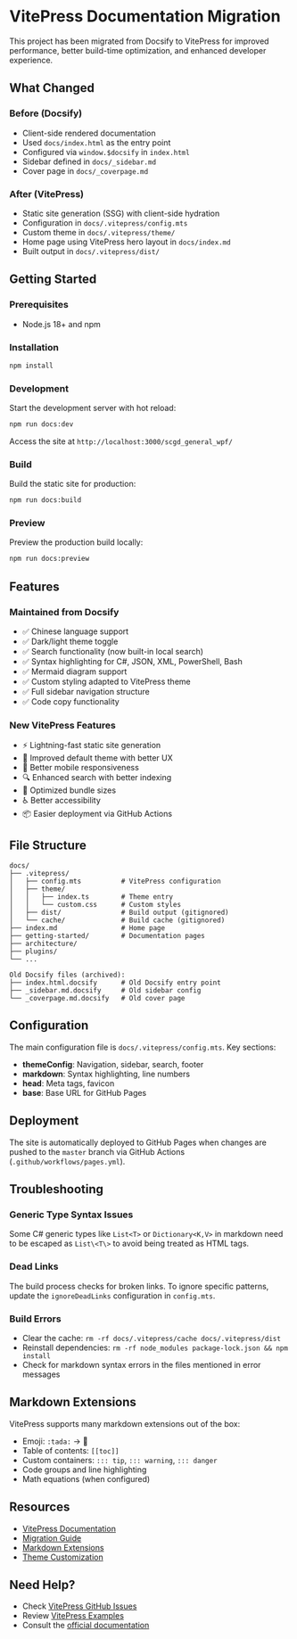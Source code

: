 # VitePress Documentation Migration

This project has been migrated from Docsify to VitePress for improved performance, better build-time optimization, and enhanced developer experience.

## What Changed

### Before (Docsify)
- Client-side rendered documentation
- Used `docs/index.html` as the entry point
- Configured via `window.$docsify` in `index.html`
- Sidebar defined in `docs/_sidebar.md`
- Cover page in `docs/_coverpage.md`

### After (VitePress)
- Static site generation (SSG) with client-side hydration
- Configuration in `docs/.vitepress/config.mts`
- Custom theme in `docs/.vitepress/theme/`
- Home page using VitePress hero layout in `docs/index.md`
- Built output in `docs/.vitepress/dist/`

## Getting Started

### Prerequisites
- Node.js 18+ and npm

### Installation
```bash
npm install
```

### Development
Start the development server with hot reload:
```bash
npm run docs:dev
```

Access the site at `http://localhost:3000/scgd_general_wpf/`

### Build
Build the static site for production:
```bash
npm run docs:build
```

### Preview
Preview the production build locally:
```bash
npm run docs:preview
```

## Features

### Maintained from Docsify
- ✅ Chinese language support
- ✅ Dark/light theme toggle
- ✅ Search functionality (now built-in local search)
- ✅ Syntax highlighting for C#, JSON, XML, PowerShell, Bash
- ✅ Mermaid diagram support
- ✅ Custom styling adapted to VitePress theme
- ✅ Full sidebar navigation structure
- ✅ Code copy functionality

### New VitePress Features
- ⚡ Lightning-fast static site generation
- 🎨 Improved default theme with better UX
- 📱 Better mobile responsiveness
- 🔍 Enhanced search with better indexing
- 🚀 Optimized bundle sizes
- ♿ Better accessibility
- 📦 Easier deployment via GitHub Actions

## File Structure

```
docs/
├── .vitepress/
│   ├── config.mts          # VitePress configuration
│   ├── theme/
│   │   ├── index.ts        # Theme entry
│   │   └── custom.css      # Custom styles
│   ├── dist/               # Build output (gitignored)
│   └── cache/              # Build cache (gitignored)
├── index.md                # Home page
├── getting-started/        # Documentation pages
├── architecture/
├── plugins/
└── ...

Old Docsify files (archived):
├── index.html.docsify      # Old Docsify entry point
├── _sidebar.md.docsify     # Old sidebar config  
└── _coverpage.md.docsify   # Old cover page
```

## Configuration

The main configuration file is `docs/.vitepress/config.mts`. Key sections:

- **themeConfig**: Navigation, sidebar, search, footer
- **markdown**: Syntax highlighting, line numbers
- **head**: Meta tags, favicon
- **base**: Base URL for GitHub Pages

## Deployment

The site is automatically deployed to GitHub Pages when changes are pushed to the `master` branch via GitHub Actions (`.github/workflows/pages.yml`).

## Troubleshooting

### Generic Type Syntax Issues
Some C# generic types like `List<T>` or `Dictionary<K,V>` in markdown need to be escaped as `List\<T\>` to avoid being treated as HTML tags.

### Dead Links
The build process checks for broken links. To ignore specific patterns, update the `ignoreDeadLinks` configuration in `config.mts`.

### Build Errors
- Clear the cache: `rm -rf docs/.vitepress/cache docs/.vitepress/dist`
- Reinstall dependencies: `rm -rf node_modules package-lock.json && npm install`
- Check for markdown syntax errors in the files mentioned in error messages

## Markdown Extensions

VitePress supports many markdown extensions out of the box:

- Emoji: `:tada:` → 🎉
- Table of contents: `[[toc]]`
- Custom containers: `::: tip`, `::: warning`, `::: danger`
- Code groups and line highlighting
- Math equations (when configured)

## Resources

- [VitePress Documentation](https://vitepress.dev/)
- [Migration Guide](https://vitepress.dev/guide/migration-from-vuepress)
- [Markdown Extensions](https://vitepress.dev/guide/markdown)
- [Theme Customization](https://vitepress.dev/guide/custom-theme)

## Need Help?

- Check [VitePress GitHub Issues](https://github.com/vuejs/vitepress/issues)
- Review [VitePress Examples](https://github.com/vuejs/vitepress/tree/main/examples)
- Consult the [official documentation](https://vitepress.dev/)
